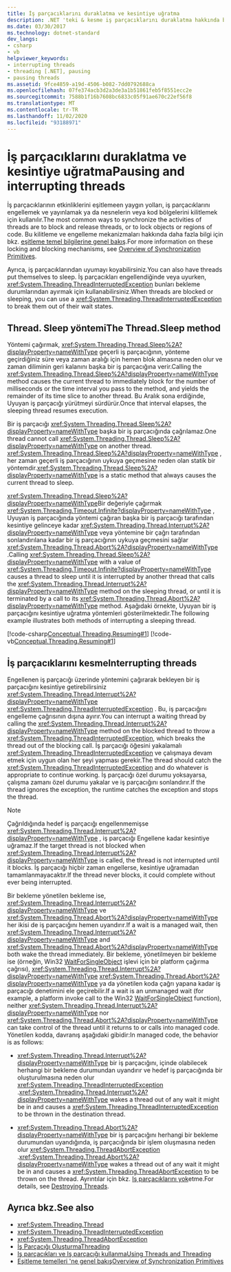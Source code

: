 ```yaml
---
title: İş parçacıklarını duraklatma ve kesintiye uğratma
description: .NET 'teki & kesme iş parçacıklarını duraklatma hakkında bilgi edinin. Iş parçacığı. Sleep & Thread. Interrupt gibi yöntemleri kullanmayı öğrenin, ThreadInterruptedException gibi özel durumları &.
ms.date: 03/30/2017
ms.technology: dotnet-standard
dev_langs:
- csharp
- vb
helpviewer_keywords:
- interrupting threads
- threading [.NET], pausing
- pausing threads
ms.assetid: 9fce4859-a19d-4506-b082-7dd0792688ca
ms.openlocfilehash: 07fe374acb3d2a3de3a1b51861feb5f8551ecc2e
ms.sourcegitcommit: 7588b1f16b7608bc6833c05f91ae670c22ef56f8
ms.translationtype: MT
ms.contentlocale: tr-TR
ms.lasthandoff: 11/02/2020
ms.locfileid: "93188971"
---
```

# <a name="pausing-and-interrupting-threads"></a><span data-ttu-id="dd4e0-104">İş parçacıklarını duraklatma ve kesintiye uğratma</span><span class="sxs-lookup"><span data-stu-id="dd4e0-104">Pausing and interrupting threads</span></span>

<span data-ttu-id="dd4e0-105">İş parçacıklarının etkinliklerini eşitlemeen yaygın yolları, iş parçacıklarını engellemek ve yayınlamak ya da nesnelerin veya kod bölgelerini kilitlemek için kullanılır.</span><span class="sxs-lookup"><span data-stu-id="dd4e0-105">The most common ways to synchronize the activities of threads are to block and release threads, or to lock objects or regions of code.</span></span> <span data-ttu-id="dd4e0-106">Bu kilitleme ve engelleme mekanizmaları hakkında daha fazla bilgi için bkz. [eşitleme temel bilgilerine genel bakış](overview-of-synchronization-primitives.md).</span><span class="sxs-lookup"><span data-stu-id="dd4e0-106">For more information on these locking and blocking mechanisms, see [Overview of Synchronization Primitives](overview-of-synchronization-primitives.md).</span></span>  
  
 <span data-ttu-id="dd4e0-107">Ayrıca, iş parçacıklarından uyumayı koyabilirsiniz.</span><span class="sxs-lookup"><span data-stu-id="dd4e0-107">You can also have threads put themselves to sleep.</span></span> <span data-ttu-id="dd4e0-108">İş parçacıkları engellendiğinde veya uyurken, <xref:System.Threading.ThreadInterruptedException> bunları bekleme durumlarından ayırmak için kullanabilirsiniz.</span><span class="sxs-lookup"><span data-stu-id="dd4e0-108">When threads are blocked or sleeping, you can use a <xref:System.Threading.ThreadInterruptedException> to break them out of their wait states.</span></span>  
  
## <a name="the-threadsleep-method"></a><span data-ttu-id="dd4e0-109">Thread. Sleep yöntemi</span><span class="sxs-lookup"><span data-stu-id="dd4e0-109">The Thread.Sleep method</span></span>

 <span data-ttu-id="dd4e0-110">Yöntemi çağırmak, <xref:System.Threading.Thread.Sleep%2A?displayProperty=nameWithType> geçerli iş parçacığının, yönteme geçirdiğiniz süre veya zaman aralığı için hemen blok almasına neden olur ve zaman diliminin geri kalanını başka bir iş parçacığına verir.</span><span class="sxs-lookup"><span data-stu-id="dd4e0-110">Calling the <xref:System.Threading.Thread.Sleep%2A?displayProperty=nameWithType> method causes the current thread to immediately block for the number of milliseconds or the time interval you pass to the method, and yields the remainder of its time slice to another thread.</span></span> <span data-ttu-id="dd4e0-111">Bu Aralık sona erdiğinde, Uyuyan iş parçacığı yürütmeyi sürdürür.</span><span class="sxs-lookup"><span data-stu-id="dd4e0-111">Once that interval elapses, the sleeping thread resumes execution.</span></span>  
  
 <span data-ttu-id="dd4e0-112">Bir iş parçacığı <xref:System.Threading.Thread.Sleep%2A?displayProperty=nameWithType> başka bir iş parçacığında çağrılamaz.</span><span class="sxs-lookup"><span data-stu-id="dd4e0-112">One thread cannot call <xref:System.Threading.Thread.Sleep%2A?displayProperty=nameWithType> on another thread.</span></span>  <span data-ttu-id="dd4e0-113"><xref:System.Threading.Thread.Sleep%2A?displayProperty=nameWithType> , her zaman geçerli iş parçacığının uykuya geçmesine neden olan statik bir yöntemdir.</span><span class="sxs-lookup"><span data-stu-id="dd4e0-113"><xref:System.Threading.Thread.Sleep%2A?displayProperty=nameWithType> is a static method that always causes the current thread to sleep.</span></span>  
  
 <span data-ttu-id="dd4e0-114"><xref:System.Threading.Thread.Sleep%2A?displayProperty=nameWithType>Bir değeriyle çağırmak <xref:System.Threading.Timeout.Infinite?displayProperty=nameWithType> , Uyuyan iş parçacığında yöntemi çağıran başka bir iş parçacığı tarafından kesintiye gelinceye kadar <xref:System.Threading.Thread.Interrupt%2A?displayProperty=nameWithType> veya yöntemine bir çağrı tarafından sonlandırılana kadar bir iş parçacığının uykuya geçmesini sağlar <xref:System.Threading.Thread.Abort%2A?displayProperty=nameWithType> .</span><span class="sxs-lookup"><span data-stu-id="dd4e0-114">Calling <xref:System.Threading.Thread.Sleep%2A?displayProperty=nameWithType> with a value of <xref:System.Threading.Timeout.Infinite?displayProperty=nameWithType> causes a thread to sleep until it is interrupted by another thread that calls the  <xref:System.Threading.Thread.Interrupt%2A?displayProperty=nameWithType> method on the sleeping thread, or until it is terminated by a call to its <xref:System.Threading.Thread.Abort%2A?displayProperty=nameWithType> method.</span></span>  <span data-ttu-id="dd4e0-115">Aşağıdaki örnekte, Uyuyan bir iş parçacığını kesintiye uğratma yöntemleri gösterilmektedir.</span><span class="sxs-lookup"><span data-stu-id="dd4e0-115">The following example illustrates both methods of interrupting a sleeping thread.</span></span>  
  
 [!code-csharp[Conceptual.Threading.Resuming#1](../../../samples/snippets/csharp/VS_Snippets_CLR/Conceptual.Threading.Resuming/cs/Sleep1.cs#1)]
 [!code-vb[Conceptual.Threading.Resuming#1](../../../samples/snippets/visualbasic/VS_Snippets_CLR/Conceptual.Threading.Resuming/vb/Sleep1.vb#1)]  
  
## <a name="interrupting-threads"></a><span data-ttu-id="dd4e0-116">İş parçacıklarını kesme</span><span class="sxs-lookup"><span data-stu-id="dd4e0-116">Interrupting threads</span></span>

 <span data-ttu-id="dd4e0-117">Engellenen iş parçacığı üzerinde yöntemini çağırarak bekleyen bir iş parçacığını kesintiye getirebilirsiniz <xref:System.Threading.Thread.Interrupt%2A?displayProperty=nameWithType> <xref:System.Threading.ThreadInterruptedException> . Bu, iş parçacığını engelleme çağrısının dışına ayırır.</span><span class="sxs-lookup"><span data-stu-id="dd4e0-117">You can interrupt a waiting thread by calling the <xref:System.Threading.Thread.Interrupt%2A?displayProperty=nameWithType> method on the blocked thread to throw a <xref:System.Threading.ThreadInterruptedException>, which breaks the thread out of the blocking call.</span></span> <span data-ttu-id="dd4e0-118">İş parçacığı öğesini yakalamalı <xref:System.Threading.ThreadInterruptedException> ve çalışmaya devam etmek için uygun olan her şeyi yapması gerekir.</span><span class="sxs-lookup"><span data-stu-id="dd4e0-118">The thread should catch the <xref:System.Threading.ThreadInterruptedException> and do whatever is appropriate to continue working.</span></span> <span data-ttu-id="dd4e0-119">İş parçacığı özel durumu yoksayarsa, çalışma zamanı özel durumu yakalar ve iş parçacığını sonlandırır.</span><span class="sxs-lookup"><span data-stu-id="dd4e0-119">If the thread ignores the exception, the runtime catches the exception and stops the thread.</span></span>  
  
> [!NOTE]
> <span data-ttu-id="dd4e0-120">Çağrıldığında hedef iş parçacığı engellenmemişse <xref:System.Threading.Thread.Interrupt%2A?displayProperty=nameWithType> , iş parçacığı Engellene kadar kesintiye uğramaz.</span><span class="sxs-lookup"><span data-stu-id="dd4e0-120">If the target thread is not blocked when <xref:System.Threading.Thread.Interrupt%2A?displayProperty=nameWithType> is called, the thread is not interrupted until it blocks.</span></span> <span data-ttu-id="dd4e0-121">İş parçacığı hiçbir zaman engellerse, kesintiye uğramadan tamamlanmayacaktır.</span><span class="sxs-lookup"><span data-stu-id="dd4e0-121">If the thread never blocks, it could complete without ever being interrupted.</span></span>  
  
 <span data-ttu-id="dd4e0-122">Bir bekleme yönetilen bekleme ise, <xref:System.Threading.Thread.Interrupt%2A?displayProperty=nameWithType> ve <xref:System.Threading.Thread.Abort%2A?displayProperty=nameWithType> her ikisi de iş parçacığını hemen uyandırır.</span><span class="sxs-lookup"><span data-stu-id="dd4e0-122">If a wait is a managed wait, then <xref:System.Threading.Thread.Interrupt%2A?displayProperty=nameWithType> and <xref:System.Threading.Thread.Abort%2A?displayProperty=nameWithType> both wake the thread immediately.</span></span> <span data-ttu-id="dd4e0-123">Bir bekleme, yönetilmeyen bir bekleme ise (örneğin, Win32 [WaitForSingleObject](/windows/desktop/api/synchapi/nf-synchapi-waitforsingleobject) işlevi için bir platform çağırma çağrısı), <xref:System.Threading.Thread.Interrupt%2A?displayProperty=nameWithType> <xref:System.Threading.Thread.Abort%2A?displayProperty=nameWithType> ya da yönetilen koda çağrı yapana kadar iş parçacığı denetimini ele geçirebilir.</span><span class="sxs-lookup"><span data-stu-id="dd4e0-123">If a wait is an unmanaged wait (for example, a platform invoke call to the Win32 [WaitForSingleObject](/windows/desktop/api/synchapi/nf-synchapi-waitforsingleobject) function), neither <xref:System.Threading.Thread.Interrupt%2A?displayProperty=nameWithType> nor <xref:System.Threading.Thread.Abort%2A?displayProperty=nameWithType> can take control of the thread until it returns to or calls into managed code.</span></span> <span data-ttu-id="dd4e0-124">Yönetilen kodda, davranış aşağıdaki gibidir:</span><span class="sxs-lookup"><span data-stu-id="dd4e0-124">In managed code, the behavior is as follows:</span></span>  
  
- <span data-ttu-id="dd4e0-125"><xref:System.Threading.Thread.Interrupt%2A?displayProperty=nameWithType> bir iş parçacığını, içinde olabilecek herhangi bir bekleme durumundan uyandırır ve hedef iş parçacığında bir oluşturulmasına neden olur <xref:System.Threading.ThreadInterruptedException> .</span><span class="sxs-lookup"><span data-stu-id="dd4e0-125"><xref:System.Threading.Thread.Interrupt%2A?displayProperty=nameWithType> wakes a thread out of any wait it might be in and causes a <xref:System.Threading.ThreadInterruptedException> to be thrown in the destination thread.</span></span>  
  
- <span data-ttu-id="dd4e0-126"><xref:System.Threading.Thread.Abort%2A?displayProperty=nameWithType> bir iş parçacığını herhangi bir bekleme durumundan uyandığında, iş parçacığında bir işlem oluşmasına neden olur <xref:System.Threading.ThreadAbortException> .</span><span class="sxs-lookup"><span data-stu-id="dd4e0-126"><xref:System.Threading.Thread.Abort%2A?displayProperty=nameWithType> wakes a thread out of any wait it might be in and causes a <xref:System.Threading.ThreadAbortException> to be thrown on the thread.</span></span> <span data-ttu-id="dd4e0-127">Ayrıntılar için bkz. [Iş parçacıklarını yok](destroying-threads.md)etme.</span><span class="sxs-lookup"><span data-stu-id="dd4e0-127">For details, see [Destroying Threads](destroying-threads.md).</span></span>  
  
## <a name="see-also"></a><span data-ttu-id="dd4e0-128">Ayrıca bkz.</span><span class="sxs-lookup"><span data-stu-id="dd4e0-128">See also</span></span>

- <xref:System.Threading.Thread>
- <xref:System.Threading.ThreadInterruptedException>
- <xref:System.Threading.ThreadAbortException>
- [<span data-ttu-id="dd4e0-129">İş Parçacığı Oluşturma</span><span class="sxs-lookup"><span data-stu-id="dd4e0-129">Threading</span></span>](index.md)
- [<span data-ttu-id="dd4e0-130">Iş parçacıkları ve Iş parçacığı kullanma</span><span class="sxs-lookup"><span data-stu-id="dd4e0-130">Using Threads and Threading</span></span>](using-threads-and-threading.md)
- [<span data-ttu-id="dd4e0-131">Eşitleme temelleri 'ne genel bakış</span><span class="sxs-lookup"><span data-stu-id="dd4e0-131">Overview of Synchronization Primitives</span></span>](overview-of-synchronization-primitives.md)
